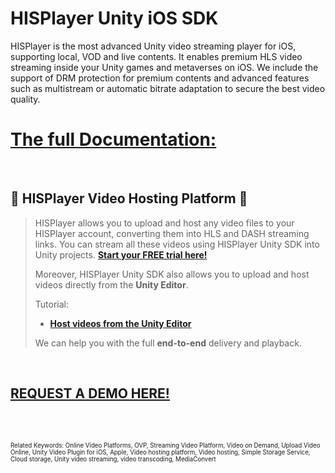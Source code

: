 # HISPlayer Unity iOS SDK

HISPlayer is the most advanced Unity video streaming player for iOS, supporting local, VOD and live contents. It enables premium HLS video streaming inside your Unity games and metaverses on iOS. We include the support of DRM protection for premium contents and advanced features such as multistream or automatic bitrate adaptation to secure the best video quality.

# [The full Documentation:](https://hisplayer.github.io/UnityiOS-SDK)

<br>

## 🚀 HISPlayer Video Hosting Platform 🚀
>
> HISPlayer allows you to upload and host any video files to your HISPlayer account, converting them into HLS and DASH streaming links. You can stream all these videos using HISPlayer Unity SDK into Unity projects. **[Start your FREE trial here!](https://hisplayer.com/unity-asset-store-saas-registration/)**
>
>Moreover, HISPlayer Unity SDK also allows you to upload and host videos directly from the **Unity Editor**.
> 
>Tutorial:
> * **[Host videos from the Unity Editor](https://www.youtube.com/watch?v=vSI7U6TjHqI)**
> 
> We can help you with the full **end-to-end** delivery and playback.

<br>

## [REQUEST A DEMO HERE!](https://hisplayer.com/demo-unity-player-sdk-github/?utm_source=github&utm_medium=referral&utm_campaign=unitygithub&utm_content=20200211--unitydemocontact)

<br>



<br>


<sub><sub>Related Keywords: Online Video Platforms, OVP, Streaming Video Platform, Video on Demand, Upload Video Online, Unity Video Plugin for iOS, Apple, Video hosting platform, Video hosting, Simple Storage Service, Cloud storage, Unity video streaming, video transcoding, MediaConvert</sub><sub>
